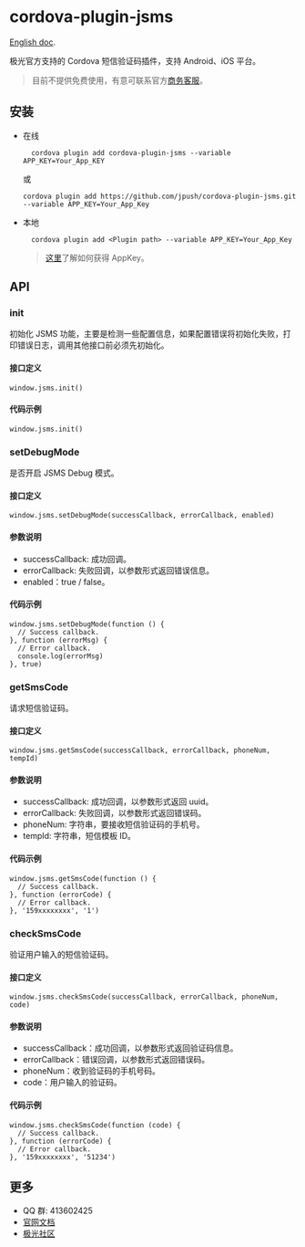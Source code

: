 # cordova-plugin-jsms

[English doc](/doc/README_en.md).

极光官方支持的 Cordova 短信验证码插件，支持 Android、iOS 平台。

> 目前不提供免费使用，有意可联系官方[商务客服](https://www.jiguang.cn/sms)。

## 安装
- 在线

        cordova plugin add cordova-plugin-jsms --variable APP_KEY=Your_App_KEY

  或

      cordova plugin add https://github.com/jpush/cordova-plugin-jsms.git --variable APP_KEY=Your_App_Key

- 本地

        cordova plugin add <Plugin path> --variable APP_KEY=Your_App_Key

    > [这里](http://docs.jiguang.cn/guideline/statistical_report/)了解如何获得 AppKey。

## API
### init
初始化 JSMS 功能，主要是检测一些配置信息，如果配置错误将初始化失败，打印错误日志，调用其他接口前必须先初始化。

#### 接口定义

    window.jsms.init()

#### 代码示例

    window.jsms.init()

### setDebugMode
是否开启 JSMS Debug 模式。

#### 接口定义

    window.jsms.setDebugMode(successCallback, errorCallback, enabled)

#### 参数说明
- successCallback: 成功回调。
- errorCallback: 失败回调，以参数形式返回错误信息。
- enabled：true / false。

#### 代码示例

    window.jsms.setDebugMode(function () {
      // Success callback.
    }, function (errorMsg) {
      // Error callback.
      console.log(errorMsg)
    }, true)

### getSmsCode
请求短信验证码。

#### 接口定义

    window.jsms.getSmsCode(successCallback, errorCallback, phoneNum, tempId)

#### 参数说明
- successCallback: 成功回调，以参数形式返回 uuid。
- errorCallback: 失败回调，以参数形式返回错误码。
- phoneNum: 字符串，要接收短信验证码的手机号。
- tempId: 字符串，短信模板 ID。

#### 代码示例

    window.jsms.getSmsCode(function () {
      // Success callback.
    }, function (errorCode) {
      // Error callback.
    }, '159xxxxxxxx', '1')

### checkSmsCode
验证用户输入的短信验证码。

#### 接口定义

    window.jsms.checkSmsCode(successCallback, errorCallback, phoneNum, code)

#### 参数说明
- successCallback：成功回调，以参数形式返回验证码信息。
- errorCallback：错误回调，以参数形式返回错误码。
- phoneNum：收到验证码的手机号码。
- code：用户输入的验证码。

#### 代码示例

    window.jsms.checkSmsCode(function (code) {
      // Success callback.
    }, function (errorCode) {
      // Error callback.
    }, '159xxxxxxxx', '51234')

## 更多
- QQ 群: 413602425
- [官网文档](http://docs.jiguang.cn/guideline/JSMS_guide/)
- [极光社区](http://community.jiguang.cn/)
